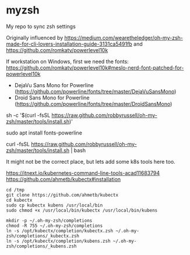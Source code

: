 # myzsh
My repo to sync zsh settings 

Originally influenced by https://medium.com/wearetheledger/oh-my-zsh-made-for-cli-lovers-installation-guide-3131ca5491fb
and https://github.com/romkatv/powerlevel10k

If workstation on Windows, first we need the fonts:
https://github.com/romkatv/powerlevel10k#meslo-nerd-font-patched-for-powerlevel10k
- DejaVu Sans Mono for Powerline (https://github.com/powerline/fonts/tree/master/DejaVuSansMono)
- Droid Sans Mono for Powerline (https://github.com/powerline/fonts/tree/master/DroidSansMono)




sh -c '$(curl -fsSL https://raw.github.com/robbyrussell/oh-my-zsh/master/tools/install.sh)'

sudo apt install fonts-powerline

curl -fsSL https://raw.github.com/robbyrussell/oh-my-zsh/master/tools/install.sh | bash


It might not be the correct place, but lets add some k8s tools here too.

https://itnext.io/kubernetes-command-line-tools-acad11683794
https://github.com/ahmetb/kubectx#installation
```
cd /tmp
git clone https://github.com/ahmetb/kubectx
cd kubectx
sudo cp kubectx kubens /usr/local/bin
sudo chmod +x /usr/local/bin/kubectx /usr/local/bin/kubens

mkdir -p ~/.oh-my-zsh/completions
chmod -R 755 ~/.oh-my-zsh/completions
ln -s /opt/kubectx/completion/kubectx.zsh ~/.oh-my-zsh/completions/_kubectx.zsh
ln -s /opt/kubectx/completion/kubens.zsh ~/.oh-my-zsh/completions/_kubens.zsh
```

